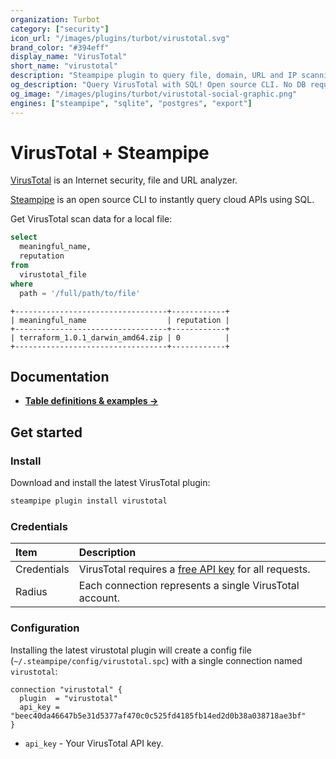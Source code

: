 ```yaml
---
organization: Turbot
category: ["security"]
icon_url: "/images/plugins/turbot/virustotal.svg"
brand_color: "#394eff"
display_name: "VirusTotal"
short_name: "virustotal"
description: "Steampipe plugin to query file, domain, URL and IP scanning results from VirusTotal."
og_description: "Query VirusTotal with SQL! Open source CLI. No DB required."
og_image: "/images/plugins/turbot/virustotal-social-graphic.png"
engines: ["steampipe", "sqlite", "postgres", "export"]
---
```


# VirusTotal + Steampipe

[VirusTotal](https://virustotal.com) is an Internet security, file and URL analyzer.

[Steampipe](https://steampipe.io) is an open source CLI to instantly query cloud APIs using SQL.

Get VirusTotal scan data for a local file:

```sql
select
  meaningful_name,
  reputation
from
  virustotal_file
where
  path = '/full/path/to/file'
```

```
+----------------------------------+------------+
| meaningful_name                  | reputation |
+----------------------------------+------------+
| terraform_1.0.1_darwin_amd64.zip | 0          |
+----------------------------------+------------+
```

## Documentation

- **[Table definitions & examples →](/plugins/turbot/virustotal/tables)**

## Get started

### Install

Download and install the latest VirusTotal plugin:

```bash
steampipe plugin install virustotal
```

### Credentials

| Item        | Description                                                                                                               |
| :---------- | :------------------------------------------------------------------------------------------------------------------------ |
| Credentials | VirusTotal requires a [free API key](https://support.virustotal.com/hc/en-us/articles/115002100149-API) for all requests. |
| Radius      | Each connection represents a single VirusTotal account.                                                                   |

### Configuration

Installing the latest virustotal plugin will create a config file (`~/.steampipe/config/virustotal.spc`) with a single connection named `virustotal`:

```hcl
connection "virustotal" {
  plugin  = "virustotal"
  api_key = "beec40da46647b5e31d5377af470c0c525fd4185fb14ed2d0b38a038718ae3bf"
}
```

- `api_key` - Your VirusTotal API key.


